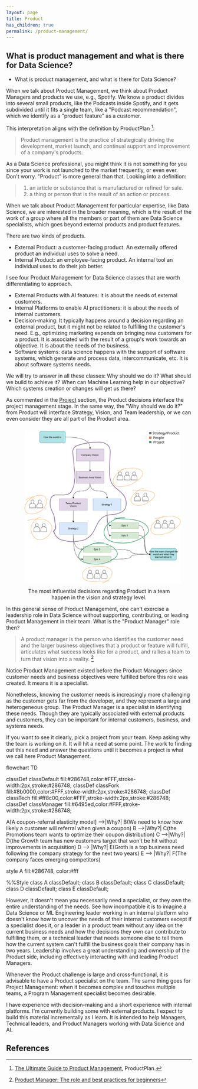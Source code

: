 ```yaml
---
layout: page
title: Product
has_children: true
permalink: /product-management/
---
```


## What is product management and what is there for Data Science?
* What is product management, and what is there for Data Science?

When we talk about Product Management, we think about Product Managers and products we use, e.g., Spotify. We know a product divides into several small products, like the Podcasts inside Spotify, and it gets subdivided until it fits a single team, like a "Podcast recommendation", which we identify as a "product feature" as a customer.

This interpretation aligns with the definition by ProductPlan [^fn1]:

> Product management is the practice of strategically driving the development, market launch, and continual support and improvement of a company's products.

As a Data Science professional, you might think it is not something for you since your work is not launched to the market frequently, or even ever. Don't worry. "Product" is more general than that. Looking into a definition:

> 1. an article or substance that is manufactured or refined for sale.
> 2. a thing or person that is the result of an action or process.

When we talk about Product Management for particular expertise, like Data Science, we are interested in the broader meaning, which is the result of the work of a group where all the members or part of them are Data Science specialists, which goes beyond external products and product features.

There are two kinds of products.

- External Product: a customer-facing product. An externally offered product an individual uses to solve a need.
- Internal Product: an employee-facing product. An internal tool an individual uses to do their job better.

I see four Product Management for Data Science classes that are worth differentiating to approach.

- External Products with AI features: it is about the needs of external customers.
- Internal Platforms to enable AI practitioners: it is about the needs of internal customers.
- Decision-making: It typically happens around a decision regarding an external product, but it might not be related to fulfilling the customer's need. E.g., optimizing marketing expends on bringing new customers for a product. It is associated with the result of a group's work towards an objective. It is about the needs of the business.
- Software systems: data science happens with the support of software systems, which generate and process data, intercommunicate, etc. It is about software systems needs.

We will try to answer in all these classes: Why should we do it? What should we build to achieve it? When can Machine Learning help in our objective? Which systems creation or changes will get us there?

As commented in the [Project](https://datascienceleadership.com/project-management/) section, the Product decisions interface the project management stage. In the same way, the "Why should we do it?" from Product will interface Strategy, Vision, and Team leadership, or we can even consider they are all part of the Product area.

<div align="center">
<figure>
	<a href="../../images/product/where_is_product.svg" name="Diminishing returns">
		<img  style="width:700px;margin:10px" src="../../images/product/where_is_product.svg"/>
	</a>
		<figcaption>The most influential decisions regarding Product in a team happen in the vision and strategy level.</figcaption>
</figure>
</div>

In this general sense of Product Management, one can't exercise a leadership role in Data Science without supporting, contributing, or leading Product Management in their team. What is the "Product Manager" role then?

> A product manager is the person who identifies the customer need and the larger business objectives that a product or feature will fulfill, articulates what success looks like for a product, and rallies a team to turn that vision into a reality. [^fn2]

Notice Product Management existed before the Product Managers since customer needs and business objectives were fulfilled before this role was created. It means it is a specialist.

Nonetheless, knowing the customer needs is increasingly more challenging as the customer gets far from the developer, and they represent a large and heterogeneous group. The Product Manager is a specialist in identifying these needs. Though they are typically associated with external products and customers, they can be important for internal customers, business, and systems needs.

If you want to see it clearly, pick a project from your team. Keep asking why the team is working on it. It will hit a need at some point. The work to finding out this need and answer the questions until it becomes a project is what we call here Product Management.

<div class= "mermaid mermaid-language">
flowchart TD

classDef classDefault fill:#286748,color:#FFF,stroke-width:2px,stroke:#286748;
classDef classFork fill:#8b0000,color:#FFF,stroke-width:2px,stroke:#286748;
classDef classTech fill:#ff8c00,color:#FFF,stroke-width:2px,stroke:#286748;
classDef classManager fill:#6495ed,color:#FFF,stroke-width:2px,stroke:#286748;

A[A coupon-referral elasticity model] -->|Why?| B(We need to know how likely a customer will referral when given a coupon)
B -->|Why?| C(the Promotions team wants to optimize their coupon distribution)
C -->|Why?| D(the Growth team has new customers target that won't be hit without improvements in acquisition)
D --> |Why?| E(Groth is a top business need following the company strategy for the next two years)
E --> |Why?| F(The company faces emerging competitors)

style A fill:#286748, color:#fff

%%Style
class A classDefault;
class B classDefault;
class C classDefault;
class D classDefault;
class E classDefault;

</div>
<script async src="https://unpkg.com/mermaid@8.14.0/dist/mermaid.min.js"></script>

However, it doesn't mean you necessarily need a specialist, or they own the entire understanding of the needs. See how incompatible it is to imagine a Data Science or ML Engineering leader working in an internal platform who doesn't know how to uncover the needs of their internal customers except if a specialist does it, or a leader in a product team without any idea on the current business needs and how the decisions they own can contribute to fulfilling them, or a technical leader that needs someone else to tell them how the current system can't fulfill the business goals their company has in two years. Leadership involves a great understanding and ownership of the Product side, including effectively interacting with and leading Product Managers.

Whenever the Product challenge is large and cross-functional, it is advisable to have a Product specialist on the team. The same thing goes for Project Management: when it becomes complex and touches multiple teams, a Program Management specialist becomes desirable.

I have experience with decision-making and a short experience with internal platforms. I'm currently building some with external products. I expect to build this material incrementally as I learn. It is intended to help Managers, Technical leaders, and Product Managers working with Data Science and AI.

## References

[^fn1]: [The Ultimate Guide to Product Management](https://www.productplan.com/learn/what-is-product-management/), ProductPlan.
[^fn2]: [Product Manager: The role and best practices for beginners](https://www.atlassian.com/agile/product-management/product-manager)
